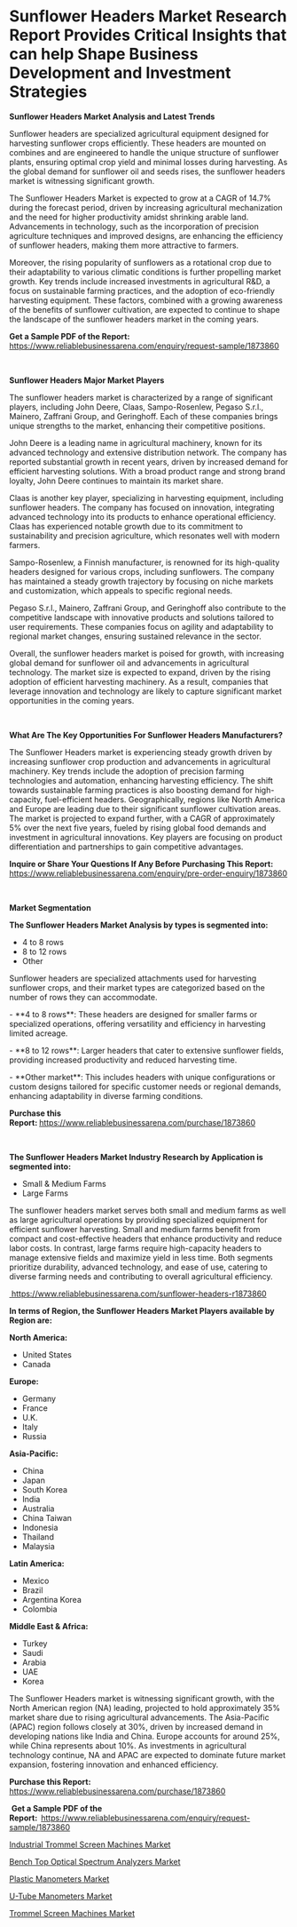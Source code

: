 <p><h1>Sunflower Headers Market Research Report Provides Critical Insights that can help Shape Business Development and Investment Strategies</h1></p><p><strong>Sunflower Headers Market Analysis and Latest Trends</strong></p>
<p><p>Sunflower headers are specialized agricultural equipment designed for harvesting sunflower crops efficiently. These headers are mounted on combines and are engineered to handle the unique structure of sunflower plants, ensuring optimal crop yield and minimal losses during harvesting. As the global demand for sunflower oil and seeds rises, the sunflower headers market is witnessing significant growth.</p><p>The Sunflower Headers Market is expected to grow at a CAGR of 14.7% during the forecast period, driven by increasing agricultural mechanization and the need for higher productivity amidst shrinking arable land. Advancements in technology, such as the incorporation of precision agriculture techniques and improved designs, are enhancing the efficiency of sunflower headers, making them more attractive to farmers.</p><p>Moreover, the rising popularity of sunflowers as a rotational crop due to their adaptability to various climatic conditions is further propelling market growth. Key trends include increased investments in agricultural R&D, a focus on sustainable farming practices, and the adoption of eco-friendly harvesting equipment. These factors, combined with a growing awareness of the benefits of sunflower cultivation, are expected to continue to shape the landscape of the sunflower headers market in the coming years.</p></p>
<p><strong>Get a Sample PDF of the Report:&nbsp;</strong> <a href="https://www.reliablebusinessarena.com/enquiry/request-sample/1873860?utm_campaign=1891&utm_medium=2&utm_source=Github&utm_content=ia&utm_term=28022025&utm_id=sunflower-headers">https://www.reliablebusinessarena.com/enquiry/request-sample/1873860</a></p>
<p>&nbsp;</p>
<p><strong>Sunflower Headers Major Market Players</strong></p>
<p><p>The sunflower headers market is characterized by a range of significant players, including John Deere, Claas, Sampo-Rosenlew, Pegaso S.r.l., Mainero, Zaffrani Group, and Geringhoff. Each of these companies brings unique strengths to the market, enhancing their competitive positions.</p><p>John Deere is a leading name in agricultural machinery, known for its advanced technology and extensive distribution network. The company has reported substantial growth in recent years, driven by increased demand for efficient harvesting solutions. With a broad product range and strong brand loyalty, John Deere continues to maintain its market share.</p><p>Claas is another key player, specializing in harvesting equipment, including sunflower headers. The company has focused on innovation, integrating advanced technology into its products to enhance operational efficiency. Claas has experienced notable growth due to its commitment to sustainability and precision agriculture, which resonates well with modern farmers.</p><p>Sampo-Rosenlew, a Finnish manufacturer, is renowned for its high-quality headers designed for various crops, including sunflowers. The company has maintained a steady growth trajectory by focusing on niche markets and customization, which appeals to specific regional needs.</p><p>Pegaso S.r.l., Mainero, Zaffrani Group, and Geringhoff also contribute to the competitive landscape with innovative products and solutions tailored to user requirements. These companies focus on agility and adaptability to regional market changes, ensuring sustained relevance in the sector.</p><p>Overall, the sunflower headers market is poised for growth, with increasing global demand for sunflower oil and advancements in agricultural technology. The market size is expected to expand, driven by the rising adoption of efficient harvesting machinery. As a result, companies that leverage innovation and technology are likely to capture significant market opportunities in the coming years.</p></p>
<p>&nbsp;</p>
<p><strong>What Are The Key Opportunities For Sunflower Headers Manufacturers?</strong></p>
<p><p>The Sunflower Headers market is experiencing steady growth driven by increasing sunflower crop production and advancements in agricultural machinery. Key trends include the adoption of precision farming technologies and automation, enhancing harvesting efficiency. The shift towards sustainable farming practices is also boosting demand for high-capacity, fuel-efficient headers. Geographically, regions like North America and Europe are leading due to their significant sunflower cultivation areas. The market is projected to expand further, with a CAGR of approximately 5% over the next five years, fueled by rising global food demands and investment in agricultural innovations. Key players are focusing on product differentiation and partnerships to gain competitive advantages.</p></p>
<p><strong>Inquire or Share Your Questions If Any Before Purchasing This Report:</strong> <a href="https://www.reliablebusinessarena.com/enquiry/pre-order-enquiry/1873860?utm_campaign=1891&utm_medium=2&utm_source=Github&utm_content=ia&utm_term=28022025&utm_id=sunflower-headers">https://www.reliablebusinessarena.com/enquiry/pre-order-enquiry/1873860</a></p>
<p>&nbsp;</p>
<p><strong>Market Segmentation</strong></p>
<p><strong>The Sunflower Headers Market Analysis by types is segmented into:</strong></p>
<p><ul><li>4 to 8 rows</li><li>8 to 12 rows</li><li>Other</li></ul></p>
<p><p>Sunflower headers are specialized attachments used for harvesting sunflower crops, and their market types are categorized based on the number of rows they can accommodate. </p><p>- **4 to 8 rows**: These headers are designed for smaller farms or specialized operations, offering versatility and efficiency in harvesting limited acreage.</p><p>- **8 to 12 rows**: Larger headers that cater to extensive sunflower fields, providing increased productivity and reduced harvesting time.</p><p>- **Other market**: This includes headers with unique configurations or custom designs tailored for specific customer needs or regional demands, enhancing adaptability in diverse farming conditions.</p></p>
<p><strong>Purchase this Report:&nbsp;</strong><a href="https://www.reliablebusinessarena.com/purchase/1873860?utm_campaign=1891&utm_medium=2&utm_source=Github&utm_content=ia&utm_term=28022025&utm_id=sunflower-headers">https://www.reliablebusinessarena.com/purchase/1873860</a></p>
<p>&nbsp;</p>
<p><strong>The Sunflower Headers Market Industry Research by Application is segmented into:</strong></p>
<p><ul><li>Small & Medium Farms</li><li>Large Farms</li></ul></p>
<p><p>The sunflower headers market serves both small and medium farms as well as large agricultural operations by providing specialized equipment for efficient sunflower harvesting. Small and medium farms benefit from compact and cost-effective headers that enhance productivity and reduce labor costs. In contrast, large farms require high-capacity headers to manage extensive fields and maximize yield in less time. Both segments prioritize durability, advanced technology, and ease of use, catering to diverse farming needs and contributing to overall agricultural efficiency.</p></p>
<p><a href="https://www.reliablebusinessarena.com/sunflower-headers-r1873860?utm_campaign=1891&utm_medium=2&utm_source=Github&utm_content=ia&utm_term=28022025&utm_id=sunflower-headers">&nbsp;https://www.reliablebusinessarena.com/sunflower-headers-r1873860</a></p>
<p><strong>In terms of Region, the Sunflower Headers Market Players available by Region are:</strong></p>
<p>
    <p> <strong> North America: </strong>
        <ul>
            <li>United States</li>
            <li>Canada</li>
        </ul>
        </p> 
    <p> <strong> Europe: </strong>
        <ul>
            <li>Germany</li>
            <li>France</li>
            <li>U.K.</li>
            <li>Italy</li>
            <li>Russia</li>
        </ul>
        </p> 
    <p> <strong> Asia-Pacific: </strong>
        <ul>
            <li>China</li>
            <li>Japan</li>
            <li>South Korea</li>
            <li>India</li>
            <li>Australia</li>
            <li>China Taiwan</li>
            <li>Indonesia</li>
            <li>Thailand</li>
            <li>Malaysia</li>
        </ul>
        </p> 
    <p> <strong> Latin America: </strong>
        <ul>
            <li>Mexico</li>
            <li>Brazil</li>
            <li>Argentina Korea</li>
            <li>Colombia</li>
        </ul>
        </p> 
    <p> <strong> Middle East & Africa: </strong>
        <ul>
            <li>Turkey</li>
            <li>Saudi</li>
            <li>Arabia</li>
            <li>UAE</li>
            <li>Korea</li>
        </ul>
    </p>
    </p>
<p><p>The Sunflower Headers market is witnessing significant growth, with the North American region (NA) leading, projected to hold approximately 35% market share due to rising agricultural advancements. The Asia-Pacific (APAC) region follows closely at 30%, driven by increased demand in developing nations like India and China. Europe accounts for around 25%, while China represents about 10%. As investments in agricultural technology continue, NA and APAC are expected to dominate future market expansion, fostering innovation and enhanced efficiency.</p></p>
<p><strong>Purchase this Report: </strong><a href="https://www.reliablebusinessarena.com/purchase/1873860?utm_campaign=1891&utm_medium=2&utm_source=Github&utm_content=ia&utm_term=28022025&utm_id=sunflower-headers">https://www.reliablebusinessarena.com/purchase/1873860</a></p>
<p>&nbsp;<strong>Get a Sample PDF of the Report:&nbsp;&nbsp;</strong><a href="https://www.reliablebusinessarena.com/enquiry/request-sample/1873860?utm_campaign=1891&utm_medium=2&utm_source=Github&utm_content=ia&utm_term=28022025&utm_id=sunflower-headers">https://www.reliablebusinessarena.com/enquiry/request-sample/1873860</a></p>
<p><strong></strong></p>
<p><p><a href="https://github.com/ccreola81/Market-Research-Report-List-1/blob/main/industrial-trommel-screen-machines-market.md?utm_campaign=1891&utm_medium=2&utm_source=Github&utm_content=ia&utm_term=28022025&utm_id=sunflower-headers">Industrial Trommel Screen Machines Market</a></p><p><a href="https://github.com/ravenecashe/Market-Research-Report-List-1/blob/main/bench-top-optical-spectrum-analyzers-market.md?utm_campaign=1891&utm_medium=2&utm_source=Github&utm_content=ia&utm_term=28022025&utm_id=sunflower-headers">Bench Top Optical Spectrum Analyzers Market</a></p><p><a href="https://github.com/vilehoaguy/Market-Research-Report-List-1/blob/main/plastic-manometers-market.md?utm_campaign=1891&utm_medium=2&utm_source=Github&utm_content=ia&utm_term=28022025&utm_id=sunflower-headers">Plastic Manometers Market</a></p><p><a href="https://github.com/rahebeinum/Market-Research-Report-List-1/blob/main/u-tube-manometers-market.md?utm_campaign=1891&utm_medium=2&utm_source=Github&utm_content=ia&utm_term=28022025&utm_id=sunflower-headers">U-Tube Manometers Market</a></p><p><a href="https://github.com/bolalfredia7777/Market-Research-Report-List-1/blob/main/trommel-screen-machines-market.md?utm_campaign=1891&utm_medium=2&utm_source=Github&utm_content=ia&utm_term=28022025&utm_id=sunflower-headers">Trommel Screen Machines Market</a></p></p>